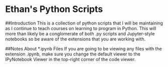 # Ethan's Python Scripts
##Introduction
This is a collection of python scripts that I will be maintaining as I continue to teach courses on learning to program in Python. This will more than likely be a conglomerate of both .py scripts and Jupyter-style notebooks so be aware of the extensions that you are working with.

##Notes About \*.ipynb Files
If you are going to be viewing any files with the extension .ipynb, make sure you change the default viewer to the IPyNotebook Viewer in the top-right corner of the code viewer.